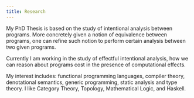 ```yaml
---
title: Research
---
```


My PhD Thesis is based on the study of intentional analysis between programs.
More concretely given a notion of equivalence between programs,
one can refine such notion to perform certain analysis between two given
programs.

Currently I am working in the study of effectful intentional analysis, how we
can reason about programs cost in the presence of computational effects.

My interest includes: functional programming languages, compiler theory, denotational
semantics, generic programming, static analysis and type theory.
I like Category Theory, Topology, Mathematical Logic,
and Haskell.

